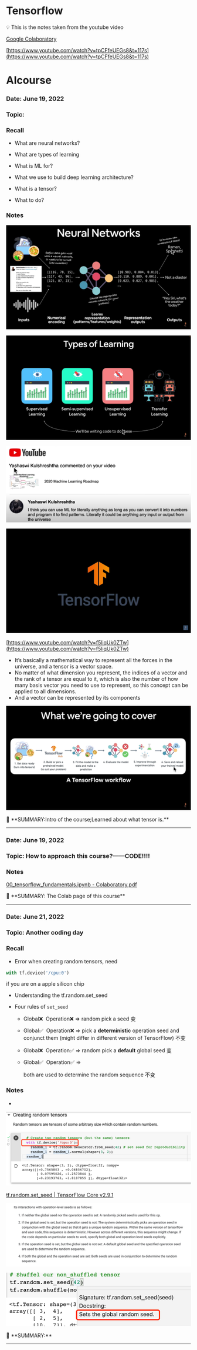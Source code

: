# Tensorflow

<aside>
💡 This is the notes taken from the youtube video

</aside>

[Google Colaboratory](https://colab.research.google.com/drive/1zWe5-fMarO7TK35Vo_5N5QhkGlgXpvPe#scrollTo=kO-45HNch1Il)

[https://www.youtube.com/watch?v=tpCFfeUEGs8&t=117s](https://www.youtube.com/watch?v=tpCFfeUEGs8&t=117s)

# AIcourse

### Date: June 19, 2022

### Topic:

### Recall

- What are neural networks?

- What are types of learning

- What is ML for?

- What we use to build deep learning architecture?

- What is a tensor?

- What to do?

### Notes

![Untitled](Tensorflow%20ff281595eeec49a0b815e7c57e585e04/Untitled.png)

![Untitled](Tensorflow%20ff281595eeec49a0b815e7c57e585e04/Untitled%201.png)

![Untitled](Tensorflow%20ff281595eeec49a0b815e7c57e585e04/Untitled%202.png)

![Untitled](Tensorflow%20ff281595eeec49a0b815e7c57e585e04/Untitled%203.png)

[https://www.youtube.com/watch?v=f5liqUk0ZTw](https://www.youtube.com/watch?v=f5liqUk0ZTw)

- It’s basically a mathematical way to represent all the forces in the universe, and a tensor is a vector space.
- No matter of what dimension you represent, the indices of a vector and the rank of a tensor are equal to it, which is also the number of how many basis vector you need to use to represent, so this concept can be applied to  all dimensions.
- And a vector can be represented by its components

![Untitled](Tensorflow%20ff281595eeec49a0b815e7c57e585e04/Untitled%204.png)

<aside>
📌 **SUMMARY:Intro of the course;Learned about what tensor is.**

</aside>

---

### Date: June 19, 2022

### Topic: How to approach this course?——CODE!!!!

### Notes

[00_tensorflow_fundamentals.ipynb - Colaboratory.pdf](Tensorflow%20ff281595eeec49a0b815e7c57e585e04/00_tensorflow_fundamentals.ipynb_-_Colaboratory.pdf)

<aside>
📌 **SUMMARY: The Colab page of this course**

</aside>

---

### Date: June 21, 2022

### Topic: Another coding day

### Recall

- Error when creating random tensors, need

```python
with tf.device('/cpu:0')
```

if you are on a apple silicon chip

- Understanding the tf.random.set_seed

- Four rules of `set_seed`
    - Global❌  Operation❌ ⇒ random pick a seed 变
    - Global✅  Operation❌ ⇒ pick a **deterministic** operation seed and conjunct them (might differ in different version of TensorFlow) 不变
    - Global❌  Operation✅ ⇒ random pick a  **default** global seed 变
    - Global✅  Operation✅ ⇒
        
        both are used to determine the random sequence 不变
        

### Notes

- 

![Untitled](Tensorflow%20ff281595eeec49a0b815e7c57e585e04/Untitled%205.png)

[tf.random.set_seed | TensorFlow Core v2.9.1](https://tensorflow.google.cn/api_docs/python/tf/random/set_seed)

![Untitled](Tensorflow%20ff281595eeec49a0b815e7c57e585e04/Untitled%206.png)

![Untitled](Tensorflow%20ff281595eeec49a0b815e7c57e585e04/Untitled%207.png)

<aside>
📌 **SUMMARY:**

</aside>

---